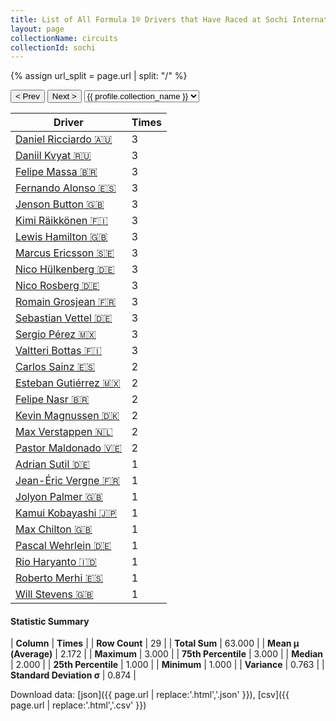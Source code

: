 ```yaml
---
title: List of All Formula 1® Drivers that Have Raced at Sochi International Street Circuit
layout: page
collectionName: circuits
collectionId: sochi
---
```


{% assign url_split = page.url | split: "/" %}
<div id="collection-navigation">
<button onclick="selector.options[selector.selectedIndex-1].value && (window.location = selector.options[selector.selectedIndex-1].value);">&lt; Prev</button>
<button onclick="selector.options[selector.selectedIndex+1].value && (window.location = selector.options[selector.selectedIndex+1].value);">Next &gt;</button>
<select id="selector" onchange="this.options[this.selectedIndex].value && (window.location = this.options[this.selectedIndex].value);">
  {% for collectionId in site.data[page.collectionName].refs %}
    {% if collectionId == page.collectionId %}
      {% assign selected = "selected" %}
    {% else %}
      {% assign selected = "" %}
    {% endif %}
    {% assign profile = site.data[page.collectionName][collectionId].profile %}
    <option value="/f1/{{ page.collectionName }}/{{ collectionId }}/{{ url_split[4] }}" {{ selected }}>{{ profile.collection_name }}</option>
  {% endfor %}
</select>
</div>

| Driver | Times |
|--|--|
| [Daniel Ricciardo 🇦🇺](/f1/drivers/ricciardo) | 3 |
| [Daniil Kvyat 🇷🇺](/f1/drivers/kvyat) | 3 |
| [Felipe Massa 🇧🇷](/f1/drivers/massa) | 3 |
| [Fernando Alonso 🇪🇸](/f1/drivers/alonso) | 3 |
| [Jenson Button 🇬🇧](/f1/drivers/button) | 3 |
| [Kimi Räikkönen 🇫🇮](/f1/drivers/raikkonen) | 3 |
| [Lewis Hamilton 🇬🇧](/f1/drivers/hamilton) | 3 |
| [Marcus Ericsson 🇸🇪](/f1/drivers/ericsson) | 3 |
| [Nico Hülkenberg 🇩🇪](/f1/drivers/hulkenberg) | 3 |
| [Nico Rosberg 🇩🇪](/f1/drivers/rosberg) | 3 |
| [Romain Grosjean 🇫🇷](/f1/drivers/grosjean) | 3 |
| [Sebastian Vettel 🇩🇪](/f1/drivers/vettel) | 3 |
| [Sergio Pérez 🇲🇽](/f1/drivers/perez) | 3 |
| [Valtteri Bottas 🇫🇮](/f1/drivers/bottas) | 3 |
| [Carlos Sainz 🇪🇸](/f1/drivers/sainz) | 2 |
| [Esteban Gutiérrez 🇲🇽](/f1/drivers/gutierrez) | 2 |
| [Felipe Nasr 🇧🇷](/f1/drivers/nasr) | 2 |
| [Kevin Magnussen 🇩🇰](/f1/drivers/kevin_magnussen) | 2 |
| [Max Verstappen 🇳🇱](/f1/drivers/max_verstappen) | 2 |
| [Pastor Maldonado 🇻🇪](/f1/drivers/maldonado) | 2 |
| [Adrian Sutil 🇩🇪](/f1/drivers/sutil) | 1 |
| [Jean-Éric Vergne 🇫🇷](/f1/drivers/vergne) | 1 |
| [Jolyon Palmer 🇬🇧](/f1/drivers/jolyon_palmer) | 1 |
| [Kamui Kobayashi 🇯🇵](/f1/drivers/kobayashi) | 1 |
| [Max Chilton 🇬🇧](/f1/drivers/chilton) | 1 |
| [Pascal Wehrlein 🇩🇪](/f1/drivers/wehrlein) | 1 |
| [Rio Haryanto 🇮🇩](/f1/drivers/haryanto) | 1 |
| [Roberto Merhi 🇪🇸](/f1/drivers/merhi) | 1 |
| [Will Stevens 🇬🇧](/f1/drivers/stevens) | 1 |

#### Statistic Summary

| **Column** | **Times** |
| **Row Count** | 29 |
| **Total Sum** | 63.000 |
| **Mean μ (Average)** | 2.172 |
| **Maximum** | 3.000 |
| **75th Percentile** | 3.000 |
| **Median** | 2.000 |
| **25th Percentile** | 1.000 |
| **Minimum** | 1.000 |
| **Variance** | 0.763 |
| **Standard Deviation σ** | 0.874 |

Download data: [json]({{ page.url | replace:'.html','.json' }}), [csv]({{ page.url | replace:'.html','.csv' }})
